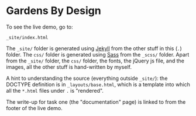 Gardens By Design
=================

To see the live demo, go to:

    _site/index.html

The `_site/` folder is generated using [Jekyll](http://jekyllrb.com) from the other stuff in this (`.`) folder. The `css/` folder is generated using [Sass](http://sass-lang.com) from the `_scss/` folder. Apart from the `_site/` folder, the `css/` folder, the fonts, the jQuery js file, and the images, all the other stuff is hand-written by myself.

A hint to understanding the source (everything outside `_site/`): the DOCTYPE definition is in `_layouts/base.html`, which is a template into which all the `*.html` files under `.` is "rendered".

The write-up for task one (the "documentation" page) is linked to from the footer of the live demo.
